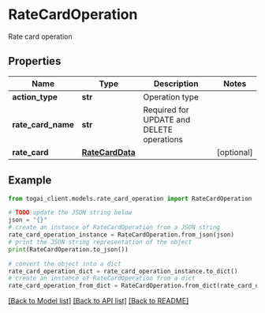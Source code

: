 # RateCardOperation

Rate card operation

## Properties

Name | Type | Description | Notes
------------ | ------------- | ------------- | -------------
**action_type** | **str** | Operation type | 
**rate_card_name** | **str** | Required for UPDATE and DELETE operations | 
**rate_card** | [**RateCardData**](RateCardData.md) |  | [optional] 

## Example

```python
from togai_client.models.rate_card_operation import RateCardOperation

# TODO update the JSON string below
json = "{}"
# create an instance of RateCardOperation from a JSON string
rate_card_operation_instance = RateCardOperation.from_json(json)
# print the JSON string representation of the object
print(RateCardOperation.to_json())

# convert the object into a dict
rate_card_operation_dict = rate_card_operation_instance.to_dict()
# create an instance of RateCardOperation from a dict
rate_card_operation_from_dict = RateCardOperation.from_dict(rate_card_operation_dict)
```
[[Back to Model list]](../README.md#documentation-for-models) [[Back to API list]](../README.md#documentation-for-api-endpoints) [[Back to README]](../README.md)


